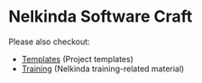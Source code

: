 # Nelkinda Software Craft
Please also checkout:
- [Templates](https://github.com/nelkinda-templates) (Project templates)
- [Training](https://github.com/nelkinda-training) (Nelkinda training-related material)
